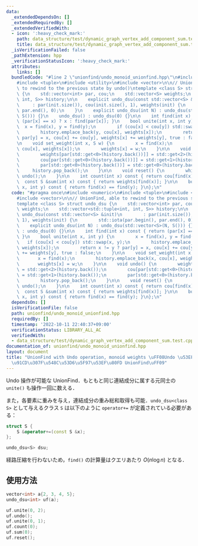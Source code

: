 ```yaml
---
data:
  _extendedDependsOn: []
  _extendedRequiredBy: []
  _extendedVerifiedWith:
  - icon: ':heavy_check_mark:'
    path: data_structure/test/dynamic_graph_vertex_add_component_sum.test.cpp
    title: data_structure/test/dynamic_graph_vertex_add_component_sum.test.cpp
  _isVerificationFailed: false
  _pathExtension: hpp
  _verificationStatusIcon: ':heavy_check_mark:'
  attributes:
    links: []
  bundledCode: "#line 2 \"unionfind/undo_monoid_unionfind.hpp\"\n#include <numeric>\n\
    #include <tuple>\n#include <utility>\n#include <vector>\n\n// UnionFind, able\
    \ to rewind to the previous state by undo()\ntemplate <class S> struct undo_dsu\
    \ {\n    std::vector<int> par, cou;\n    std::vector<S> weights;\n    std::vector<std::tuple<int,\
    \ int, S>> history;\n\n    explicit undo_dsu(const std::vector<S> &init)\n   \
    \     : par(init.size()), cou(init.size(), 1), weights(init) {\n        std::iota(par.begin(),\
    \ par.end(), 0);\n    }\n    explicit undo_dsu(int N) : undo_dsu(std::vector<S>(N,\
    \ S())) {}\n    undo_dsu() : undo_dsu(0) {}\n\n    int find(int x) const { return\
    \ (par[x] == x) ? x : find(par[x]); }\n    bool unite(int x, int y) {\n      \
    \  x = find(x), y = find(y);\n        if (cou[x] < cou[y]) std::swap(x, y);\n\
    \        history.emplace_back(y, cou[x], weights[x]);\n        return x != y ?\
    \ par[y] = x, cou[x] += cou[y], weights[x] += weights[y], true : false;\n    }\n\
    \n    void set_weight(int x, S w) {\n        x = find(x);\n        history.emplace_back(x,\
    \ cou[x], weights[x]);\n        weights[x] = w;\n    }\n\n    void undo() {\n\
    \        weights[par[std::get<0>(history.back())]] = std::get<2>(history.back());\n\
    \        cou[par[std::get<0>(history.back())]] = std::get<1>(history.back());\n\
    \        par[std::get<0>(history.back())] = std::get<0>(history.back());\n   \
    \     history.pop_back();\n    }\n\n    void reset() {\n        while (!history.empty())\
    \ undo();\n    }\n\n    int count(int x) const { return cou[find(x)]; }\n\n  \
    \  const S &sum(int x) const { return weights[find(x)]; }\n\n    bool same(int\
    \ x, int y) const { return find(x) == find(y); }\n};\n"
  code: "#pragma once\n#include <numeric>\n#include <tuple>\n#include <utility>\n\
    #include <vector>\n\n// UnionFind, able to rewind to the previous state by undo()\n\
    template <class S> struct undo_dsu {\n    std::vector<int> par, cou;\n    std::vector<S>\
    \ weights;\n    std::vector<std::tuple<int, int, S>> history;\n\n    explicit\
    \ undo_dsu(const std::vector<S> &init)\n        : par(init.size()), cou(init.size(),\
    \ 1), weights(init) {\n        std::iota(par.begin(), par.end(), 0);\n    }\n\
    \    explicit undo_dsu(int N) : undo_dsu(std::vector<S>(N, S())) {}\n    undo_dsu()\
    \ : undo_dsu(0) {}\n\n    int find(int x) const { return (par[x] == x) ? x : find(par[x]);\
    \ }\n    bool unite(int x, int y) {\n        x = find(x), y = find(y);\n     \
    \   if (cou[x] < cou[y]) std::swap(x, y);\n        history.emplace_back(y, cou[x],\
    \ weights[x]);\n        return x != y ? par[y] = x, cou[x] += cou[y], weights[x]\
    \ += weights[y], true : false;\n    }\n\n    void set_weight(int x, S w) {\n \
    \       x = find(x);\n        history.emplace_back(x, cou[x], weights[x]);\n \
    \       weights[x] = w;\n    }\n\n    void undo() {\n        weights[par[std::get<0>(history.back())]]\
    \ = std::get<2>(history.back());\n        cou[par[std::get<0>(history.back())]]\
    \ = std::get<1>(history.back());\n        par[std::get<0>(history.back())] = std::get<0>(history.back());\n\
    \        history.pop_back();\n    }\n\n    void reset() {\n        while (!history.empty())\
    \ undo();\n    }\n\n    int count(int x) const { return cou[find(x)]; }\n\n  \
    \  const S &sum(int x) const { return weights[find(x)]; }\n\n    bool same(int\
    \ x, int y) const { return find(x) == find(y); }\n};\n"
  dependsOn: []
  isVerificationFile: false
  path: unionfind/undo_monoid_unionfind.hpp
  requiredBy: []
  timestamp: '2022-10-11 22:40:37+09:00'
  verificationStatus: LIBRARY_ALL_AC
  verifiedWith:
  - data_structure/test/dynamic_graph_vertex_add_component_sum.test.cpp
documentation_of: unionfind/undo_monoid_unionfind.hpp
layout: document
title: "UnionFind with Undo operation, monoid weights \uFF08Undo \u53EF\u80FD\u30FB\
  \u91CD\u307F\u548C\u53D6\u5F97\u53EF\u80FD UnionFind\uFF09"
---
```


Undo 操作が可能な UnionFind．もともと同じ連結成分に属する元同士の `unite()` も操作一回に数える．

また，各要素に重みを与え，連結成分の重み総和取得も可能．`undo_dsu<class S>` として与えるクラス `S` は以下のように `operator+=` が定義されている必要がある：

```cpp
struct S {
    S &operator+=(const S &x);
};

undo_dsu<S> dsu;
```

経路圧縮を行わないため，`find()` の計算量はクエリあたり $O(n \log n)$ となる．

## 使用方法

```cpp
vector<int> a{2, 3, 4, 5};
undo_dsu<int> uf(a);

uf.unite(0, 2);
uf.undo();
uf.unite(0, 1);
uf.count(0);
uf.sum(0);
uf.reset();
```
